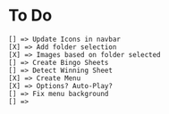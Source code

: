 # To Do
    [] => Update Icons in navbar
    [X] => Add folder selection
    [X] => Images based on folder selected
    [] => Create Bingo Sheets
    [] => Detect Winning Sheet
    [X] => Create Menu
    [X] => Options? Auto-Play?
    [] => Fix menu background
    [] => 
